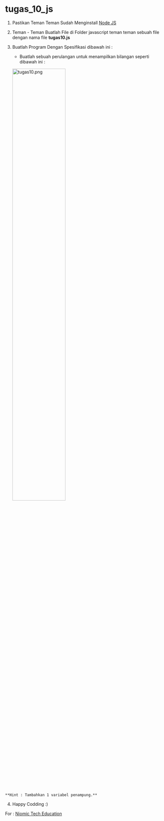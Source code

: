 # tugas_10_js

1. Pastikan Teman Teman Sudah Menginstall [Node JS](https://nodejs.org/ "Node JS")

2. Teman - Teman Buatlah File di Folder javascript teman teman sebuah file dengan nama file **tugas10.js**

3. Buatlah Program Dengan Spesifikasi dibawah ini :
	- Buatlah sebuah perulangan untuk menampilkan bilangan seperti dibawah ini :

	<p>
	<img src="https://lh4.googleusercontent.com/zajRaQg-8X7o9Wi_7BOxynDm-J7Z18nlWZkoB-glFYm_Db38T24TKamZcQu2BPEb2z7sYevNMDNYW4cKluB7XyM2OTC4aICeSE9wFJ-xlwgTkvt94so6YlKeTuyR71N70uX-WSl2" alt="tugas10.png" width="60%" />
</p>

	**Hint : Tambahkan 1 variabel penampung.**
4. Happy Codding :)

For : [Niomic Tech Education](https://niomic.com/)
